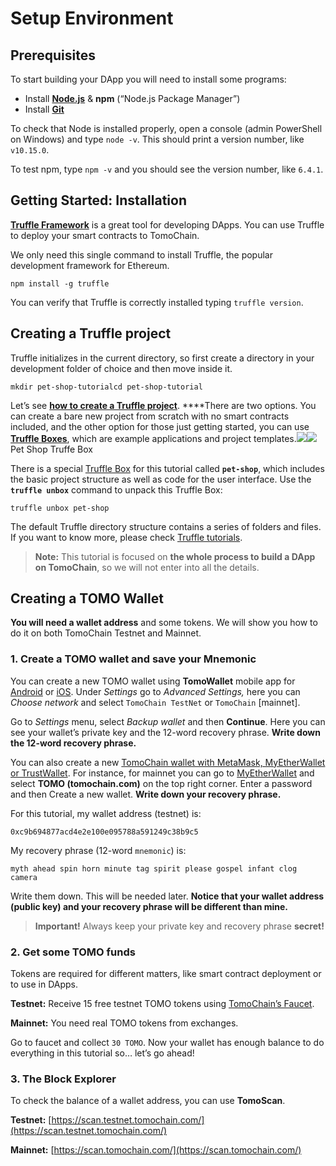 # Setup Environment

## Prerequisites <a id="7095"></a>

To start building your DApp you will need to install some programs:

* Install [**Node.js**](https://nodejs.org/en/download/) & **npm** \(“Node.js Package Manager”\)
* Install [**Git**](https://git-scm.com/downloads)

To check that Node is installed properly, open a console \(admin PowerShell on Windows\) and type `node -v`. This should print a version number, like `v10.15.0`.

To test npm, type `npm -v` and you should see the version number, like `6.4.1`.

## Getting Started: Installation <a id="3965"></a>

[**Truffle Framework**](https://truffleframework.com/) is a great tool for developing DApps. You can use Truffle to deploy your smart contracts to TomoChain.

We only need this single command to install Truffle, the popular development framework for Ethereum.

```text
npm install -g truffle
```

You can verify that Truffle is correctly installed typing `truffle version`.

## Creating a Truffle project <a id="1abb"></a>

Truffle initializes in the current directory, so first create a directory in your development folder of choice and then move inside it.

```text
mkdir pet-shop-tutorialcd pet-shop-tutorial
```

Let’s see [**how to create a Truffle project**](https://truffleframework.com/docs/truffle/getting-started/creating-a-project). ****There are two options. You can create a bare new project from scratch with no smart contracts included, and the other option for those just getting started, you can use [**Truffle Boxes**](https://truffleframework.com/boxes), which are example applications and project templates.![](https://miro.medium.com/max/60/1*0iPGzZ_MuACqNeSRw1ymUg.png?q=20)![](https://miro.medium.com/max/1024/1*0iPGzZ_MuACqNeSRw1ymUg.png)Pet Shop Truffe Box

There is a special [Truffle Box](https://truffleframework.com/boxes) for this tutorial called **`pet-shop`**, which includes the basic project structure as well as code for the user interface. Use the **`truffle unbox`** command to unpack this Truffle Box:

```text
truffle unbox pet-shop
```

The default Truffle directory structure contains a series of folders and files. If you want to know more, please check [Truffle tutorials](https://truffleframework.com/tutorials/pet-shop#directory-structure).

> **Note:** This tutorial is focused on **the whole process to build a DApp on TomoChain**, so we will not enter into all the details.

## Creating a TOMO Wallet <a id="a775"></a>

**You will need a wallet address** and some tokens. We will show you how to do it on both TomoChain Testnet and Mainnet.

### 1. Create a TOMO wallet and save your Mnemonic <a id="d296"></a>

You can create a new TOMO wallet using **TomoWallet** mobile app for [Android](https://play.google.com/store/apps/details?id=com.tomochain.wallet) or [iOS](https://itunes.apple.com/us/app/tomo-wallet/id1436476145?mt=8). Under _Settings_ go to _Advanced Settings,_ here you can _Choose network_ and select `TomoChain TestNet` or `TomoChain` \[mainnet\].

Go to _Settings_ menu, select _Backup wallet_ and then **Continue**. Here you can see your wallet’s private key and the 12-word recovery phrase. **Write down the 12-word recovery phrase.**

You can also create a new [TomoChain wallet with MetaMask, MyEtherWallet or TrustWallet](https://docs.tomochain.com/get-started/wallet/). For instance, for mainnet you can go to [MyEtherWallet](https://www.myetherwallet.com/) and select **TOMO \(tomochain.com\)** on the top right corner. Enter a password and then Create a new wallet. **Write down your recovery phrase.**

For this tutorial, my wallet address \(testnet\) is:

```text
0xc9b694877acd4e2e100e095788a591249c38b9c5
```

My recovery phrase \(12-word `mnemonic`\) is:

```text
myth ahead spin horn minute tag spirit please gospel infant clog camera
```

Write them down. This will be needed later. **Notice that your wallet address \(public key\) and your recovery phrase will be different than mine.**

> **Important!** Always keep your private key and recovery phrase **secret!**

### 2. Get some TOMO funds <a id="3232"></a>

Tokens are required for different matters, like smart contract deployment or to use in DApps.

**Testnet:** Receive 15 free testnet TOMO tokens using [TomoChain’s Faucet](https://faucet.testnet.tomochain.com/).

**Mainnet:** You need real TOMO tokens from exchanges.

Go to faucet and collect `30 TOMO`. Now your wallet has enough balance to do everything in this tutorial so… let’s go ahead!

### 3. The Block Explorer <a id="07a6"></a>

To check the balance of a wallet address, you can use **TomoScan**.

**Testnet:** [https://scan.testnet.tomochain.com/](https://scan.testnet.tomochain.com/)

**Mainnet:** [https://scan.tomochain.com/](https://scan.tomochain.com/)

